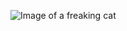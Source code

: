 ![Image of a freaking cat](https://www.google.com/url?sa=i&url=https%3A%2F%2Fwww.wired.com%2Fstory%2Fnasa-just-proved-it-can-navigate-space-using-pulsars-where-to-now%2F&psig=AOvVaw3DEIjSN8HMw6qu9Edb5l4d&ust=1596888641331000&source=images&cd=vfe&ved=0CAIQjRxqFwoTCNj0ir2wiesCFQAAAAAdAAAAABAD)
